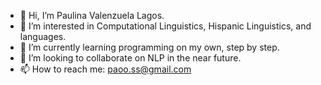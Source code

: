 - 👋 Hi, I’m Paulina Valenzuela Lagos.
- 👀 I’m interested in Computational Linguistics, Hispanic Linguistics, and languages.
- 🌱 I’m currently learning programming on my own, step by step.
- 💞️ I’m looking to collaborate on NLP in the near future.
- 📫 How to reach me: paoo.ss@gmail.com

<!---
Poln4/Poln4 is a ✨ special ✨ repository because its `README.md` (this file) appears on your GitHub profile.
You can click the Preview link to take a look at your changes.
--->
